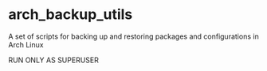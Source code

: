 # arch_backup_utils

A set of scripts for backing up and restoring packages
and configurations in Arch Linux

RUN ONLY AS SUPERUSER
